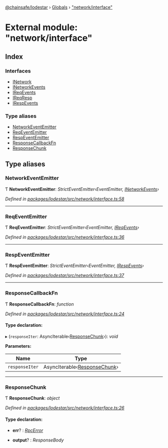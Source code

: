 [@chainsafe/lodestar](../README.md) › [Globals](../globals.md) › ["network/interface"](_network_interface_.md)

# External module: "network/interface"

## Index

### Interfaces

* [INetwork](../interfaces/_network_interface_.inetwork.md)
* [INetworkEvents](../interfaces/_network_interface_.inetworkevents.md)
* [IReqEvents](../interfaces/_network_interface_.ireqevents.md)
* [IReqResp](../interfaces/_network_interface_.ireqresp.md)
* [IRespEvents](../interfaces/_network_interface_.irespevents.md)

### Type aliases

* [NetworkEventEmitter](_network_interface_.md#networkeventemitter)
* [ReqEventEmitter](_network_interface_.md#reqeventemitter)
* [RespEventEmitter](_network_interface_.md#respeventemitter)
* [ResponseCallbackFn](_network_interface_.md#responsecallbackfn)
* [ResponseChunk](_network_interface_.md#responsechunk)

## Type aliases

###  NetworkEventEmitter

Ƭ **NetworkEventEmitter**: *StrictEventEmitter‹EventEmitter, [INetworkEvents](../interfaces/_network_interface_.inetworkevents.md)›*

*Defined in [packages/lodestar/src/network/interface.ts:58](https://github.com/ChainSafe/lodestar/blob/f536e8f/packages/lodestar/src/network/interface.ts#L58)*

___

###  ReqEventEmitter

Ƭ **ReqEventEmitter**: *StrictEventEmitter‹EventEmitter, [IReqEvents](../interfaces/_network_interface_.ireqevents.md)›*

*Defined in [packages/lodestar/src/network/interface.ts:36](https://github.com/ChainSafe/lodestar/blob/f536e8f/packages/lodestar/src/network/interface.ts#L36)*

___

###  RespEventEmitter

Ƭ **RespEventEmitter**: *StrictEventEmitter‹EventEmitter, [IRespEvents](../interfaces/_network_interface_.irespevents.md)›*

*Defined in [packages/lodestar/src/network/interface.ts:37](https://github.com/ChainSafe/lodestar/blob/f536e8f/packages/lodestar/src/network/interface.ts#L37)*

___

###  ResponseCallbackFn

Ƭ **ResponseCallbackFn**: *function*

*Defined in [packages/lodestar/src/network/interface.ts:24](https://github.com/ChainSafe/lodestar/blob/f536e8f/packages/lodestar/src/network/interface.ts#L24)*

#### Type declaration:

▸ (`responseIter`: AsyncIterable‹[ResponseChunk](_network_interface_.md#responsechunk)›): *void*

**Parameters:**

Name | Type |
------ | ------ |
`responseIter` | AsyncIterable‹[ResponseChunk](_network_interface_.md#responsechunk)› |

___

###  ResponseChunk

Ƭ **ResponseChunk**: *object*

*Defined in [packages/lodestar/src/network/interface.ts:26](https://github.com/ChainSafe/lodestar/blob/f536e8f/packages/lodestar/src/network/interface.ts#L26)*

#### Type declaration:

* **err**? : *[RpcError](../classes/_network_error_.rpcerror.md)*

* **output**? : *ResponseBody*

